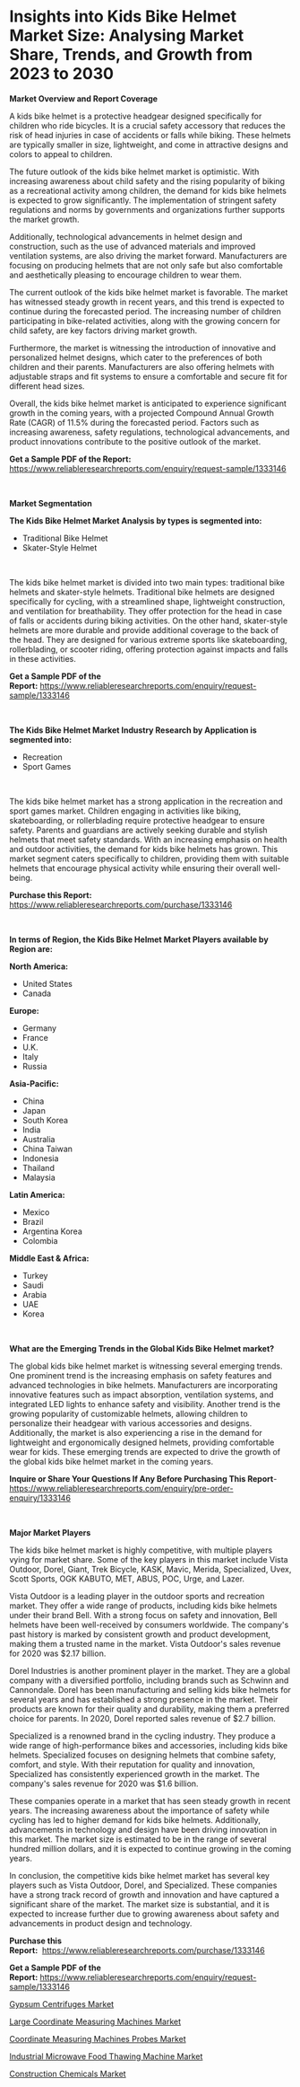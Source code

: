 <p><h1>Insights into Kids Bike Helmet Market Size: Analysing Market Share, Trends, and Growth from 2023 to 2030</h1></p><p><strong>Market Overview and Report Coverage</strong></p>
<p><p>A kids bike helmet is a protective headgear designed specifically for children who ride bicycles. It is a crucial safety accessory that reduces the risk of head injuries in case of accidents or falls while biking. These helmets are typically smaller in size, lightweight, and come in attractive designs and colors to appeal to children.</p><p>The future outlook of the kids bike helmet market is optimistic. With increasing awareness about child safety and the rising popularity of biking as a recreational activity among children, the demand for kids bike helmets is expected to grow significantly. The implementation of stringent safety regulations and norms by governments and organizations further supports the market growth.</p><p>Additionally, technological advancements in helmet design and construction, such as the use of advanced materials and improved ventilation systems, are also driving the market forward. Manufacturers are focusing on producing helmets that are not only safe but also comfortable and aesthetically pleasing to encourage children to wear them.</p><p>The current outlook of the kids bike helmet market is favorable. The market has witnessed steady growth in recent years, and this trend is expected to continue during the forecasted period. The increasing number of children participating in bike-related activities, along with the growing concern for child safety, are key factors driving market growth.</p><p>Furthermore, the market is witnessing the introduction of innovative and personalized helmet designs, which cater to the preferences of both children and their parents. Manufacturers are also offering helmets with adjustable straps and fit systems to ensure a comfortable and secure fit for different head sizes.</p><p>Overall, the kids bike helmet market is anticipated to experience significant growth in the coming years, with a projected Compound Annual Growth Rate (CAGR) of 11.5% during the forecasted period. Factors such as increasing awareness, safety regulations, technological advancements, and product innovations contribute to the positive outlook of the market.</p></p>
<p><strong>Get a Sample PDF of the Report:</strong> <a href="https://www.reliableresearchreports.com/enquiry/request-sample/1333146">https://www.reliableresearchreports.com/enquiry/request-sample/1333146</a></p>
<p>&nbsp;</p>
<p><strong>Market Segmentation</strong></p>
<p><strong>The Kids Bike Helmet Market Analysis by types is segmented into:</strong></p>
<p><ul><li>Traditional Bike Helmet</li><li>Skater-Style Helmet</li></ul></p>
<p>&nbsp;</p>
<p><p>The kids bike helmet market is divided into two main types: traditional bike helmets and skater-style helmets. Traditional bike helmets are designed specifically for cycling, with a streamlined shape, lightweight construction, and ventilation for breathability. They offer protection for the head in case of falls or accidents during biking activities. On the other hand, skater-style helmets are more durable and provide additional coverage to the back of the head. They are designed for various extreme sports like skateboarding, rollerblading, or scooter riding, offering protection against impacts and falls in these activities.</p></p>
<p><strong>Get a Sample PDF of the Report:</strong>&nbsp;<a href="https://www.reliableresearchreports.com/enquiry/request-sample/1333146">https://www.reliableresearchreports.com/enquiry/request-sample/1333146</a></p>
<p>&nbsp;</p>
<p><strong>The Kids Bike Helmet Market Industry Research by Application is segmented into:</strong></p>
<p><ul><li>Recreation</li><li>Sport Games</li></ul></p>
<p>&nbsp;</p>
<p><p>The kids bike helmet market has a strong application in the recreation and sport games market. Children engaging in activities like biking, skateboarding, or rollerblading require protective headgear to ensure safety. Parents and guardians are actively seeking durable and stylish helmets that meet safety standards. With an increasing emphasis on health and outdoor activities, the demand for kids bike helmets has grown. This market segment caters specifically to children, providing them with suitable helmets that encourage physical activity while ensuring their overall well-being.</p></p>
<p><strong>Purchase this Report:</strong>&nbsp; <a href="https://www.reliableresearchreports.com/purchase/1333146">https://www.reliableresearchreports.com/purchase/1333146</a></p>
<p>&nbsp;</p>
<p><strong>In terms of Region, the Kids Bike Helmet Market Players available by Region are:</strong></p>
<p>
    <p> <strong> North America: </strong>
        <ul>
            <li>United States</li>
            <li>Canada</li>
        </ul>
        </p> 
    <p> <strong> Europe: </strong>
        <ul>
            <li>Germany</li>
            <li>France</li>
            <li>U.K.</li>
            <li>Italy</li>
            <li>Russia</li>
        </ul>
        </p> 
    <p> <strong> Asia-Pacific: </strong>
        <ul>
            <li>China</li>
            <li>Japan</li>
            <li>South Korea</li>
            <li>India</li>
            <li>Australia</li>
            <li>China Taiwan</li>
            <li>Indonesia</li>
            <li>Thailand</li>
            <li>Malaysia</li>
        </ul>
        </p> 
    <p> <strong> Latin America: </strong>
        <ul>
            <li>Mexico</li>
            <li>Brazil</li>
            <li>Argentina Korea</li>
            <li>Colombia</li>
        </ul>
        </p> 
    <p> <strong> Middle East & Africa: </strong>
        <ul>
            <li>Turkey</li>
            <li>Saudi</li>
            <li>Arabia</li>
            <li>UAE</li>
            <li>Korea</li>
        </ul>
    </p>
    </p>
<p>&nbsp;</p>
<p><strong>What are the Emerging Trends in the Global Kids Bike Helmet market?</strong></p>
<p><p>The global kids bike helmet market is witnessing several emerging trends. One prominent trend is the increasing emphasis on safety features and advanced technologies in bike helmets. Manufacturers are incorporating innovative features such as impact absorption, ventilation systems, and integrated LED lights to enhance safety and visibility. Another trend is the growing popularity of customizable helmets, allowing children to personalize their headgear with various accessories and designs. Additionally, the market is also experiencing a rise in the demand for lightweight and ergonomically designed helmets, providing comfortable wear for kids. These emerging trends are expected to drive the growth of the global kids bike helmet market in the coming years.</p></p>
<p><strong>Inquire or Share Your Questions If Any Before Purchasing This Report</strong>- <a href="https://www.reliableresearchreports.com/enquiry/pre-order-enquiry/1333146">https://www.reliableresearchreports.com/enquiry/pre-order-enquiry/1333146</a></p>
<p>&nbsp;</p>
<p><strong>Major Market Players</strong></p>
<p><p>The kids bike helmet market is highly competitive, with multiple players vying for market share. Some of the key players in this market include Vista Outdoor, Dorel, Giant, Trek Bicycle, KASK, Mavic, Merida, Specialized, Uvex, Scott Sports, OGK KABUTO, MET, ABUS, POC, Urge, and Lazer.</p><p>Vista Outdoor is a leading player in the outdoor sports and recreation market. They offer a wide range of products, including kids bike helmets under their brand Bell. With a strong focus on safety and innovation, Bell helmets have been well-received by consumers worldwide. The company's past history is marked by consistent growth and product development, making them a trusted name in the market. Vista Outdoor's sales revenue for 2020 was $2.17 billion.</p><p>Dorel Industries is another prominent player in the market. They are a global company with a diversified portfolio, including brands such as Schwinn and Cannondale. Dorel has been manufacturing and selling kids bike helmets for several years and has established a strong presence in the market. Their products are known for their quality and durability, making them a preferred choice for parents. In 2020, Dorel reported sales revenue of $2.7 billion.</p><p>Specialized is a renowned brand in the cycling industry. They produce a wide range of high-performance bikes and accessories, including kids bike helmets. Specialized focuses on designing helmets that combine safety, comfort, and style. With their reputation for quality and innovation, Specialized has consistently experienced growth in the market. The company's sales revenue for 2020 was $1.6 billion.</p><p>These companies operate in a market that has seen steady growth in recent years. The increasing awareness about the importance of safety while cycling has led to higher demand for kids bike helmets. Additionally, advancements in technology and design have been driving innovation in this market. The market size is estimated to be in the range of several hundred million dollars, and it is expected to continue growing in the coming years.</p><p>In conclusion, the competitive kids bike helmet market has several key players such as Vista Outdoor, Dorel, and Specialized. These companies have a strong track record of growth and innovation and have captured a significant share of the market. The market size is substantial, and it is expected to increase further due to growing awareness about safety and advancements in product design and technology.</p></p>
<p><strong>Purchase this Report:</strong>&nbsp;&nbsp;<a href="https://www.reliableresearchreports.com/purchase/1333146">https://www.reliableresearchreports.com/purchase/1333146</a></p>
<p></p>
<p><strong>Get a Sample PDF of the Report:</strong>&nbsp;<a href="https://www.reliableresearchreports.com/enquiry/request-sample/1333146">https://www.reliableresearchreports.com/enquiry/request-sample/1333146</a></p>
<p><p><a href="https://github.com/dziulagalemab/Market-Research-Report-List-1/blob/main/gypsum-centrifuges-market.md">Gypsum Centrifuges Market</a></p><p><a href="https://www.linkedin.com/pulse/large-coordinate-measuring-machines-market-size-share-global-e1rsc/">Large Coordinate Measuring Machines Market</a></p><p><a href="https://www.linkedin.com/pulse/coordinate-measuring-machines-probes-market-share-amp-new-trends-sov3c/">Coordinate Measuring Machines Probes Market</a></p><p><a href="https://github.com/jonneygiverf/Market-Research-Report-List-1/blob/main/industrial-microwave-food-thawing-machine-market.md">Industrial Microwave Food Thawing Machine Market</a></p><p><a href="https://medium.com/@bethelokon998/construction-chemicals-market-size-growth-forecast-2023-2030-38b7fba1361b">Construction Chemicals Market</a></p></p>
